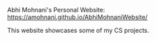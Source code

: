 Abhi Mohnani's Personal Website:
https://amohnani.github.io/AbhiMohnaniWebsite/

This website showcases some of my CS projects.

